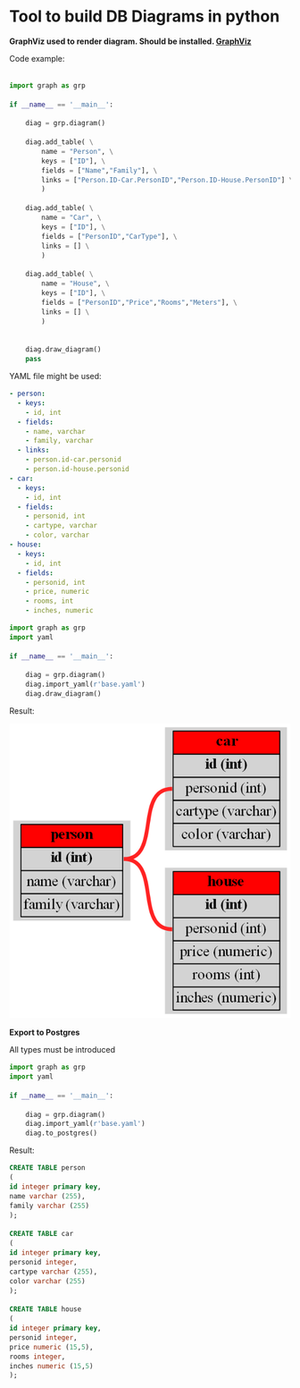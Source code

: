 # Tool to build DB Diagrams in python

**GraphViz used to render diagram. Should be installed. [GraphViz](https://www.graphviz.org/)**

Code example:

```python

import graph as grp

if __name__ == '__main__':
    
    diag = grp.diagram()

    diag.add_table( \
        name = "Person", \
        keys = ["ID"], \
        fields = ["Name","Family"], \
        links = ["Person.ID-Car.PersonID","Person.ID-House.PersonID"] \
        )

    diag.add_table( \
        name = "Car", \
        keys = ["ID"], \
        fields = ["PersonID","CarType"], \
        links = [] \
        )

    diag.add_table( \
        name = "House", \
        keys = ["ID"], \
        fields = ["PersonID","Price","Rooms","Meters"], \
        links = [] \
        )


    diag.draw_diagram()
    pass


```

YAML file might be used:
```yaml
- person:
  - keys:
    - id, int
  - fields:
    - name, varchar
    - family, varchar
  - links:
    - person.id-car.personid
    - person.id-house.personid
- car:
  - keys:
    - id, int
  - fields:
    - personid, int
    - cartype, varchar
    - color, varchar
- house:
  - keys:
    - id, int
  - fields:
    - personid, int
    - price, numeric
    - rooms, int 
    - inches, numeric
```

```python
import graph as grp
import yaml

if __name__ == '__main__':
    
    diag = grp.diagram()
    diag.import_yaml(r'base.yaml')
    diag.draw_diagram()

```

Result:

![Result](/DrawDB/res.png)


**Export to Postgres**

All types must be introduced

```python
import graph as grp
import yaml

if __name__ == '__main__':
    
    diag = grp.diagram()
    diag.import_yaml(r'base.yaml')
    diag.to_postgres()

```

Result:
 
```SQL
CREATE TABLE person
(
id integer primary key,
name varchar (255),
family varchar (255)
); 

CREATE TABLE car
(
id integer primary key,
personid integer,
cartype varchar (255),
color varchar (255)
); 

CREATE TABLE house
(
id integer primary key,
personid integer,
price numeric (15,5),
rooms integer,
inches numeric (15,5)
); 

```

